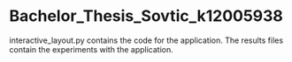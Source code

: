 # Bachelor_Thesis_Sovtic_k12005938

interactive_layout.py contains the code for the application. The results files contain the experiments with the application.
